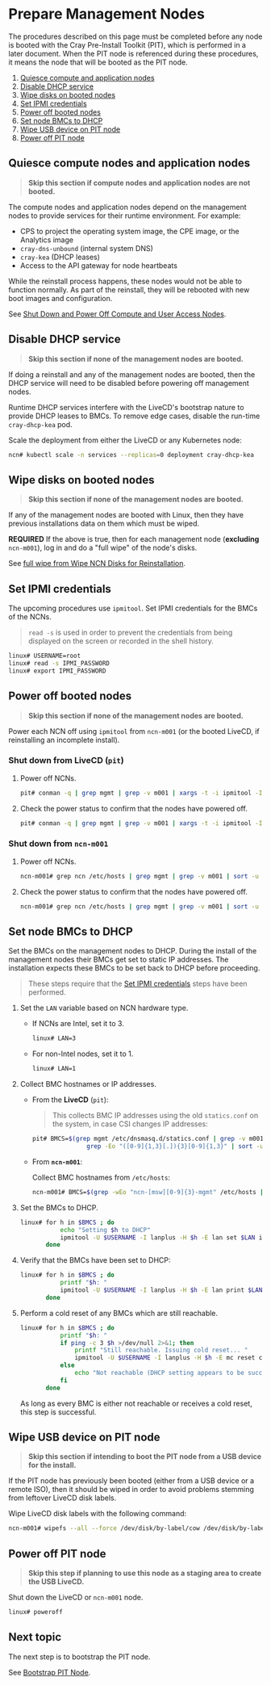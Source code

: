 # Prepare Management Nodes

The procedures described on this page must be completed before any node is booted with the Cray Pre-Install Toolkit (PIT), which is performed in a later document. When the PIT
node is referenced during these procedures, it means the node that will be booted as the PIT node.

1. [Quiesce compute and application nodes](#quiesce_compute_and_application_nodes)
1. [Disable DHCP service](#disable_dhcp_service)
1. [Wipe disks on booted nodes](#wipe_disks_on_booted_nodes)
1. [Set IPMI credentials](#set_ipmi_credentials)
1. [Power off booted nodes](#power_off_booted_nodes)
1. [Set node BMCs to DHCP](#set_node_bmcs_to_dhcp)
1. [Wipe USB device on PIT node](#wipe_usb_device_on_pit_node)
1. [Power off PIT node](#power_off_pit_node)

<a name="quiesce_compute_and_application_nodes"></a>

## Quiesce compute nodes and application nodes

> **Skip this section if compute nodes and application nodes are not booted.**

The compute nodes and application nodes depend on the management nodes to provide services for their runtime environment. For example:

* CPS to project the operating system image, the CPE image, or the Analytics image
* `cray-dns-unbound` (internal system DNS)
* `cray-kea` (DHCP leases)
* Access to the API gateway for node heartbeats

While the reinstall process happens, these nodes would not be able to function normally. As part of the reinstall, they will be rebooted with new boot images and configuration.

See [Shut Down and Power Off Compute and User Access Nodes](../operations/power_management/Shut_Down_and_Power_Off_Compute_and_User_Access_Nodes.md).

<a name="disable_dhcp_service"></a>

## Disable DHCP service

> **Skip this section if none of the management nodes are booted.**

If doing a reinstall and any of the management nodes are booted, then the DHCP service will need to be disabled before powering off management nodes.

Runtime DHCP services interfere with the LiveCD's bootstrap nature to provide DHCP leases to BMCs. To remove edge cases, disable the run-time `cray-dhcp-kea` pod.

Scale the deployment from either the LiveCD or any Kubernetes node:

```bash
ncn# kubectl scale -n services --replicas=0 deployment cray-dhcp-kea
```

<a name="wipe_disks_on_booted_nodes"></a>

## Wipe disks on booted nodes

> **Skip this section if none of the management nodes are booted.**

If any of the management nodes are booted with Linux, then they have previous installations data on them which must be wiped.

**REQUIRED** If the above is true, then for each management node (**excluding** `ncn-m001`), log in and do a "full wipe" of the node's disks.

See [full wipe from Wipe NCN Disks for Reinstallation](wipe_ncn_disks_for_reinstallation.md#full-wipe).

<a name="set_ipmi_credentials"></a>

## Set IPMI credentials

The upcoming procedures use `ipmitool`. Set IPMI credentials for the BMCs of the NCNs.

> `read -s` is used in order to prevent the credentials from being displayed on the screen or recorded in the shell history.

```bash
linux# USERNAME=root
linux# read -s IPMI_PASSWORD
linux# export IPMI_PASSWORD
```

<a name="power_off_booted_nodes"></a>

## Power off booted nodes

> **Skip this section if none of the management nodes are booted.**

Power each NCN off using `ipmitool` from `ncn-m001` (or the booted LiveCD, if reinstalling an incomplete install).

### Shut down from **LiveCD** (`pit`)

1. Power off NCNs.

    ```bash
    pit# conman -q | grep mgmt | grep -v m001 | xargs -t -i ipmitool -I lanplus -U $USERNAME -E -H {} power off
    ```

1. Check the power status to confirm that the nodes have powered off.

    ```bash
    pit# conman -q | grep mgmt | grep -v m001 | xargs -t -i ipmitool -I lanplus -U $USERNAME -E -H {} power status
    ```

### Shut down from `ncn-m001`

1. Power off NCNs.

    ```bash
    ncn-m001# grep ncn /etc/hosts | grep mgmt | grep -v m001 | sort -u | awk '{print $2}' | xargs -t -i ipmitool -I lanplus -U $USERNAME -E -H {} power off
    ```

1. Check the power status to confirm that the nodes have powered off.

    ```bash
    ncn-m001# grep ncn /etc/hosts | grep mgmt | grep -v m001 | sort -u | awk '{print $2}' | xargs -t -i ipmitool -I lanplus -U $USERNAME -E -H {} power status
    ```

<a name="set_node_bmcs_to_dhcp"></a>

## Set node BMCs to DHCP

Set the BMCs on the management nodes to DHCP. During the install of the management nodes their BMCs get set to static IP addresses. The installation expects these
BMCs to be set back to DHCP before proceeding.

> These steps require that the [Set IPMI credentials](#set_ipmi_credentials) steps have been performed.

1. Set the `LAN` variable based on NCN hardware type.

    * If NCNs are Intel, set it to 3.

        ```bash
        linux# LAN=3
        ```

    * For non-Intel nodes, set it to 1.

        ```bash
        linux# LAN=1
        ```

1. Collect BMC hostnames or IP addresses.

    * From the **LiveCD** (`pit`):

        > This collects BMC IP addresses using the old `statics.conf` on the system, in case CSI changes IP addresses:

        ```bash
        pit# BMCS=$(grep mgmt /etc/dnsmasq.d/statics.conf | grep -v m001 | awk -F ',' '{print $2}' |
                       grep -Eo "([0-9]{1,3}[.]){3}[0-9]{1,3}" | sort -u  | tr '\n' ' ') ; echo $BMCS
        ```

    * From **`ncn-m001`**:

        Collect BMC hostnames from `/etc/hosts`:

        ```bash
        ncn-m001# BMCS=$(grep -wEo "ncn-[msw][0-9]{3}-mgmt" /etc/hosts | grep -v "m001" | sort -u | tr '\n' ' ') ; echo $BMCS
        ```

1. Set the BMCs to DHCP.

    ```bash
    linux# for h in $BMCS ; do
               echo "Setting $h to DHCP"
               ipmitool -U $USERNAME -I lanplus -H $h -E lan set $LAN ipsrc dhcp
           done
    ```

1. Verify that the BMCs have been set to DHCP:

    ```bash
    linux# for h in $BMCS ; do
               printf "$h: "
               ipmitool -U $USERNAME -I lanplus -H $h -E lan print $LAN | grep Source
           done
    ```

1. Perform a cold reset of any BMCs which are still reachable.

    ```bash
    linux# for h in $BMCS ; do
               printf "$h: "
               if ping -c 3 $h >/dev/null 2>&1; then
                   printf "Still reachable. Issuing cold reset... "
                   ipmitool -U $USERNAME -I lanplus -H $h -E mc reset cold
               else
                   echo "Not reachable (DHCP setting appears to be successful)"
               fi
           done
    ```

    As long as every BMC is either not reachable or receives a cold reset, this step is successful.

<a name="wipe_usb_device_on_pit_node"></a>

## Wipe USB device on PIT node

> **Skip this section if intending to boot the PIT node from a USB device for the install.**

If the PIT node has previously been booted (either from a USB device or a remote ISO), then it should be wiped
in order to avoid problems stemming from leftover LiveCD disk labels.

Wipe LiveCD disk labels with the following command:

```bash
ncn-m001# wipefs --all --force /dev/disk/by-label/cow /dev/disk/by-label/PITDATA /dev/disk/by-label/BOOT /dev/disk/by-label/CRAYLIVE
```

<a name="power_off_pit_node"></a>

## Power off PIT node

> **Skip this step if planning to use this node as a staging area to create the USB LiveCD.**

Shut down the LiveCD or `ncn-m001` node.

```bash
linux# poweroff
```

<a name="next-topic"></a>

## Next topic

The next step is to bootstrap the PIT node.

See [Bootstrap PIT Node](index.md#bootstrap_pit_node).
